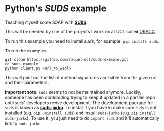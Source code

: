 # Python's _SUDS_ example

Teaching myself some SOAP with __[SUDS](https://fedorahosted.org/suds/wiki/Documentation)__.

This will be needed by one of the projects I work on at UCL called [ORACC](https://github.com/UCL-RITS/nammu).

To run this example you need to install _suds_, for example: `pip install suds`.

To run the examples:

```
git clone https://github.com/raquel-ucl/suds-example.git
cd suds-example
python client.py <url_to_wsdl>
```

This will print out the list of method signatures accesible from the given url and their parameters.

__Important note__: `suds` seems to not be maintained anymore. Luckily, someone has been contributing trying to keep it updated in a parallel repo until `suds`' developers revive development. The development package for `suds` is known as __[suds-jurko](https://bitbucket.org/jurko/suds)__. To install it you have to make sure `suds` is not installed (e.g. `pip uninstall suds`) and install `suds-jurko` (e.g. `pip install suds-jurko`). To use it, you just need to do `import suds` and it'll automatically link to `suds-jurko`. 




